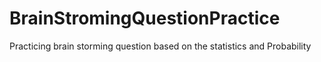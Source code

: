 # BrainStromingQuestionPractice
Practicing brain storming question based on the statistics and Probability
